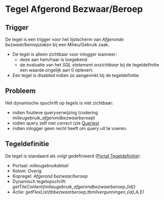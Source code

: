 # Tegel Afgerond Bezwaar/Beroep

## Trigger

De tegel is een trigger voor het lijstscherm van *Afgeronde bezwaar/beroepzaken* bij een Milieu/Gebruik zaak.

  - De tegel is alleen zichtbaar voor inlogger wanneer:
    - deze aan hem/haar is toegekend
    - de evaluatie van het *SQL statement onzichtbaar* bij de tegeldefinitie een waarde ongelijk aan 0 oplevert.
  - Een tegel is disabled indien zo aangevinkt bij de tegeldefinitie.

## Probleem

Het dynamische opschrift op tegels is niet zichtbaar:

  - indien foutieve queryverwijzing (codering *milieugebruik_afgerondbezwaarberoep*)
  - indien query zelf niet correct (zie [Queries](/docs/instellen_inrichten/queries.md))
  - indien inlogger geen recht heeft om query uit te voeren.

## Tegeldefinitie

De tegel is standaard als volgt gedefinieerd ([Portal Tegeldefinitie](/docs/instellen_inrichten/portaldefinitie/portal_tegel.md)):

  - Portaal: *milieugebruikdetail*
  - Kolom: *Overig*
  - Kopregel: *Afgerond bezwaar/beroep*
  - Dynamisch tegelopschrift: *getTileContent(milieugebruik_afgerondbezwaarberoep,{id})*
  - Actie: *getFlexList(tbbezwaarberoep,tbmilvergunningen,{id},A,E)*

